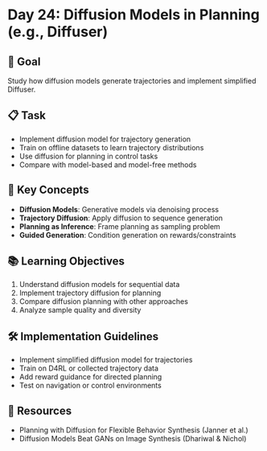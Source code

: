 # Day 24: Diffusion Models in Planning (e.g., Diffuser)

## 🎯 Goal
Study how diffusion models generate trajectories and implement simplified Diffuser.

## 📋 Task
- Implement diffusion model for trajectory generation
- Train on offline datasets to learn trajectory distributions
- Use diffusion for planning in control tasks
- Compare with model-based and model-free methods

## 🔑 Key Concepts
- **Diffusion Models**: Generative models via denoising process
- **Trajectory Diffusion**: Apply diffusion to sequence generation
- **Planning as Inference**: Frame planning as sampling problem
- **Guided Generation**: Condition generation on rewards/constraints

## 📚 Learning Objectives
1. Understand diffusion models for sequential data
2. Implement trajectory diffusion for planning
3. Compare diffusion planning with other approaches
4. Analyze sample quality and diversity

## 🛠️ Implementation Guidelines
- Implement simplified diffusion model for trajectories
- Train on D4RL or collected trajectory data
- Add reward guidance for directed planning
- Test on navigation or control environments

## 📖 Resources
- Planning with Diffusion for Flexible Behavior Synthesis (Janner et al.)
- Diffusion Models Beat GANs on Image Synthesis (Dhariwal & Nichol) 